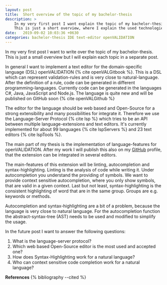 ```yaml
---
layout: post
title:  Short overview of the topic of my bachelor-thesis
description: >
    In my very first post I want explain the topic of my bachelor-thesis.
    This is just a short overview, where I explain the used technologies and talk about the future topics.
date:   2019-09-02 10:03:36 +0630
categories: bachelor-thesis IDE text-editor openVALIDATION
---
```


In my very first post I want to write over the topic of my bachelor-thesis.
This is just a small overview but I will explain each topic in a separate post.

In general I want to implement a text editor for the domain-specific language (DSL) openVALIDATION {% cite openVALGitbook %}.
This is a DSL which can represent validation-rules and is very close to natural-language.
After the definition of a rule, code can be generated in different programming-languages.
Currently code can be generated in the languages C#, Java, JavaScript and Node.js.
The language is quite new and will be published on GitHub soon {% cite openVALGithub %}

The editor for the language should be web based and Open-Source for a strong extensibility and many possibilities for integrate it.
Therefore we use the Language-Server Protocol {% cite lsp %} which tries to be an API between multiple language-extensions and text editors.
It's currently implemented for about 99 languages {% cite lspServers %} and 23 text editors {% cite lspTools %}.

The main part of my thesis is the implementation of language-features for openVALIDATION.
After my work I will publish this also on my [GitHub](https://github.com/NLueg) profile, that the extension can be integrated in several editors.

The main-features of this extension will be linting, autocompletion and syntax-highlighting.
Linting is the analysis of code while writing it.
Under autocompletion you understand the providing of symbols. We want to provide context sensitive autocompletion, where you only show symbols, that are valid in a given context.
Last but not least, syntax-highlighting is the consistent highlighting of word that are in the same group.
Groups are e.g. keywords or methods.

Autocompletion and syntax-highlighting are a bit of a problem, because the language is very close to natural language.
For the autocompletion function the abstract-syntax-tree (AST) needs to be used and modified to simplify the usage.

In the future post I want to answer the following questions:

1. What is the language-server protocol?
2. Which web based Open-Source editor is the most used and accepted one?
3. How does Syntax-Highlighting work for a natural language?
4. Who can context sensitive code completion work for a natural language? 

__References__
{% bibliography --cited %}